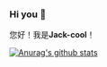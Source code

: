 ### Hi you 👋
您好！我是**Jack-cool**！

[![Anurag's github stats](https://github-readme-stats.vercel.app/api?username=Jack-cool&hide=prs&count_private=true&show_icons=true&theme=tokyonight)](https://github.com/anuraghazra/github-readme-stats)

<!--
**Jack-cool/Jack-cool** is a ✨ _special_ ✨ repository because its `README.md` (this file) appears on your GitHub profile.

Here are some ideas to get you started:

- 🔭 I’m currently working on ...
- 🌱 I’m currently learning ...
- 👯 I’m looking to collaborate on ...
- 🤔 I’m looking for help with ...
- 💬 Ask me about ...
- 📫 How to reach me: ...
- 😄 Pronouns: ...
- ⚡ Fun fact: ...
-->
